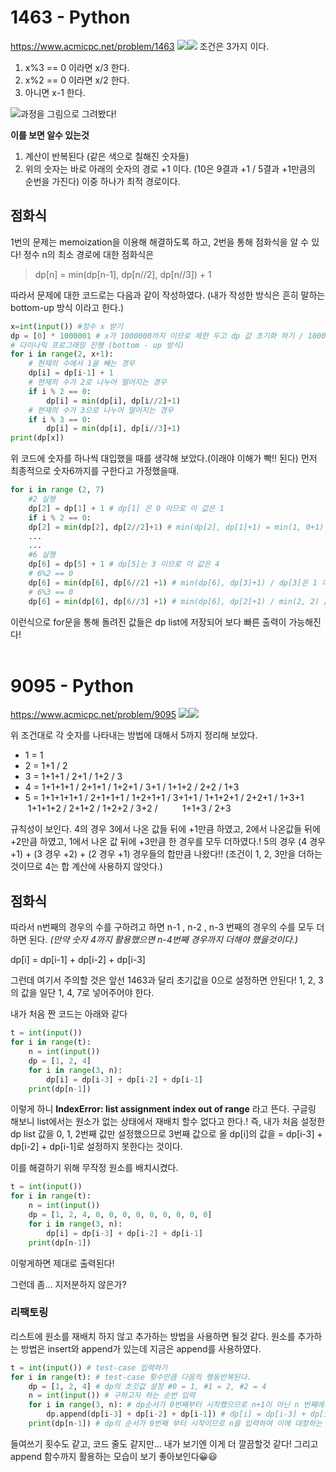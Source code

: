 # 1463 - Python
https://www.acmicpc.net/problem/1463
![](https://images.velog.io/images/c_hyun403/post/ddc5f0e1-9337-4d6e-918f-5a7071c11ede/%E1%84%89%E1%85%B3%E1%84%8F%E1%85%B3%E1%84%85%E1%85%B5%E1%86%AB%E1%84%89%E1%85%A3%E1%86%BA%202021-01-05%20%E1%84%8B%E1%85%A9%E1%84%92%E1%85%AE%2011.41.52.png)![](https://images.velog.io/images/c_hyun403/post/6772fe61-31a1-4799-b015-a2c5eb2f8f6a/%E1%84%89%E1%85%B3%E1%84%8F%E1%85%B3%E1%84%85%E1%85%B5%E1%86%AB%E1%84%89%E1%85%A3%E1%86%BA%202021-01-05%20%E1%84%8B%E1%85%A9%E1%84%92%E1%85%AE%2011.42.08.png)
조건은 3가지 이다.
>
1. x%3 == 0 이라면 x/3 한다.
2. x%2 == 0 이라면 x/2 한다.
3. 아니면 x-1 한다.

![](https://images.velog.io/images/c_hyun403/post/47051bd3-1451-4eba-a9aa-545d3c1c7b24/1463.png)과정을 그림으로 그려봤다!

**이를 보면 알수 있는것**

1. 계산이 반복된다 (같은 색으로 칠해진 숫자들)
2. 위의 숫자는 바로 아래의 숫자의 경로 +1 이다. (10은 9결과 +1 / 5결과 +1만큼의 순번을 가진다) 이중 하나가 최적 경로이다.

## 점화식
1번의 문제는 memoization을 이용해 해결하도록 하고, 2번을 통해 점화식을 알 수 있다! 정수 n의 최소 경로에 대한 점화식은
>dp[n] = min(dp[n-1], dp[n//2], dp[n//3]) + 1

따라서 문제에 대한 코드로는 다음과 같이 작성하였다.
(내가 작성한 방식은 흔히 말하는 bottom-up 방식 이라고 한다.)
```python
x=int(input()) #정수 x 받기
dp = [0] * 1000001 # x가 1000000까지 이므로 제한 두고 dp 값 초기화 하기 / 1000000번째까지 모든 value가 0으로 지정된다. / dp[1]도 0이다.
# 다이나믹 프로그래밍 진행 (bottom - up 방식)
for i in range(2, x+1):
    # 현재의 수에서 1을 빼는 경우
    dp[i] = dp[i-1] + 1
    # 현재의 수가 2로 나누어 떨어지는 경우
    if i % 2 == 0:
        dp[i] = min(dp[i], dp[i//2]+1)
    # 현재의 수가 3으로 나누어 떨어지는 경우
    if i % 3 == 0:
        dp[i] = min(dp[i], dp[i//3]+1)
print(dp[x])
```

위 코드에 숫자를 하나씩 대입했을 때를 생각해 보았다.(이래야 이해가 빡!! 된다)
먼저 최종적으로 숫자6까지를 구한다고 가정했을때.
```python
for i in range (2, 7)
    #2 실행
    dp[2] = dp[1] + 1 # dp[1] 은 0 이므로 이 값은 1
    if i % 2 == 0:
    dp[2] = min(dp[2], dp[2//2]+1) # min(dp[2], dp[1]+1) = min(1, 0+1) / 결국 dp[2]는 1이다.
    ...
    ...
    #6 실행
    dp[6] = dp[5] + 1 # dp[5]는 3 이므로 이 값은 4
    # 6%2 == 0
    dp[6] = min(dp[6], dp[6//2] +1) # min(dp[6], dp[3]+1) / dp[3]은 1 이므로 이는 min(4, 2) / 따라서 dp[6]은 최솟값인 2로 재설정 된다.
    # 6%3 == 0
    dp[6] = min(dp[6], dp[6//3] +1) # min(dp[6], dp[2]+1) / min(2, 2) / 따라서 최종적으로 dp[6]은 2가 된다.
```
이런식으로 for문을 통해 돌려진 값들은 dp list에 저장되어 보다 빠른 출력이 가능해진다!
<br><br>

# 9095 - Python
https://www.acmicpc.net/problem/9095
![](https://images.velog.io/images/c_hyun403/post/87ed0fb5-d3a6-4ce1-9079-178f6316bc94/%E1%84%89%E1%85%B3%E1%84%8F%E1%85%B3%E1%84%85%E1%85%B5%E1%86%AB%E1%84%89%E1%85%A3%E1%86%BA%202021-01-06%20%E1%84%8B%E1%85%A9%E1%84%8C%E1%85%A5%E1%86%AB%2012.16.08.png)![](https://images.velog.io/images/c_hyun403/post/398bf804-d08a-4369-8b0f-e290d8dc1a33/%E1%84%89%E1%85%B3%E1%84%8F%E1%85%B3%E1%84%85%E1%85%B5%E1%86%AB%E1%84%89%E1%85%A3%E1%86%BA%202021-01-06%20%E1%84%8B%E1%85%A9%E1%84%8C%E1%85%A5%E1%86%AB%2012.16.19.png)

위 조건대로 각 숫자를 나타내는 방법에 대해서 5까지 정리해 보았다.
>
- 1 = 1
- 2 = 1+1 / 2
- 3 = 1+1+1 / 2+1 / 1+2 / 3
- 4 = 1+1+1+1 / 2+1+1 / 1+2+1 / 3+1 / 1+1+2 / 2+2 / 1+3
- 5 = 1+1+1+1+1 / 2+1+1+1 / 1+2+1+1 / 3+1+1 / 1+1+2+1 / 2+2+1 / 1+3+1
&nbsp; &nbsp; &nbsp; &nbsp; &nbsp;1+1+1+2 / 2+1+2 / 1+2+2 / 3+2 /
&nbsp; &nbsp; &nbsp; &nbsp; &nbsp;1+1+3 / 2+3

규칙성이 보인다.
4의 경우 3에서 나온 값들 뒤에 +1만큼 하였고, 2에서 나온값들 뒤에 +2만큼 하였고, 1에서 나온 값 뒤에 +3만큼 한 경우를 모두 더하였다.!
5의 경우 (4 경우 +1) + (3 경우 +2) + (2 경우 +1) 경우들의 합만큼 나왔다!! (조건이 1, 2, 3만을 더하는 것이므로 4는 합 계산에 사용하지 않앗다.)

## 점화식
따라서 n번째의 경우의 수를 구하려고 하면 n-1 , n-2 , n-3 번째의 경우의 수를 모두 더하면 된다. _(만약 숫자 4까지 활용했으면 n-4번째 경우까지 더해야 했을것이다.)_
>
dp[i] = dp[i-1] + dp[i-2] + dp[i-3]

그런데 여기서 주의할 것은 앞선 1463과 달리 초기값을 0으로 설정하면 안된다! 1, 2, 3의 값을 일단 1, 4, 7로 넣어주어야 한다.

내가 처음 짠 코드는 아래와 같다
```python
t = int(input())
for i in range(t):
    n = int(input())
    dp = [1, 2, 4]
    for i in range(3, n):
        dp[i] = dp[i-3] + dp[i-2] + dp[i-1]
    print(dp[n-1])
```
이렇게 하니 **IndexError: list assignment index out of range** 라고 뜬다.
구글링 해보니
list에서는 원소가 없는 상태에서 재배치 할수 없다고 한다.!
즉, 내가 처음 설정한 dp list 값을 0, 1, 2번째 값만 설정했으므로 3번째 값으로 올 dp[i]의 값을 = dp[i-3] + dp[i-2] + dp[i-1]로 설정하지 못한다는 것이다.

이를 해결하기 위해 무작정 원소를 배치시켰다.
```python
t = int(input())
for i in range(t):
    n = int(input())
    dp = [1, 2, 4, 0, 0, 0, 0, 0, 0, 0, 0, 0]
    for i in range(3, n):
        dp[i] = dp[i-3] + dp[i-2] + dp[i-1]
    print(dp[n-1])
````
이렇게하면 제대로 출력된다!

그런데 좀... 지저분하지 않은가?

### 리팩토링
리스트에 원소를 재배치 하지 않고 추가하는 방법을 사용하면 될것 같다.
원소를 추가하는 방법은 insert와 append가 있는데 지금은 append를 사용하였다.
```python
t = int(input()) # test-case 입력하기
for i in range(t): # test-case 횟수만큼 다음의 행동반복된다.
    dp = [1, 2, 4] # dp의 초깃값 설정 #0 = 1, #1 = 2, #2 = 4
    n = int(input()) # 구하고자 하는 순번 입력
    for i in range(3, n): # dp순서가 0번째부터 시작했으므로 n+1이 아닌 n 번째에서 끝나는게 맞다
        dp.append(dp[i-3] + dp[i-2] + dp[i-1]) # dp[i] = dp[i-3] + dp[i-2] + dp[i-1]
    print(dp[n-1]) # dp의 순서가 0번째 부터 시작이므로 n을 입력하여 이에 대항하는 값을 찾으려면 n-1번째 순서가 맞다.
```

들여쓰기 횟수도 같고, 코드 줄도 같지만... 내가 보기엔 이게 더 깔끔할것 같다! 그리고 append 함수까지 활용하는 모습이 보기 좋아보인다😀😃
